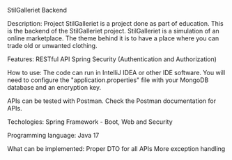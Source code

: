 StilGalleriet Backend

Description:
Project StilGalleriet is a project done as part of education. This is the backend of the StilGalleriet project.
StilGalleriet is a simulation of an online marketplace. The theme behind it is to have a place where you can trade old or unwanted clothing.

Features:
RESTful API
Spring Security (Authentication and Authorization)

How to use:
The code can run in IntelliJ IDEA or other IDE software. You will need to configure the "application.properties" file with your MongoDB database and an encryption key.

APIs can be tested with Postman. Check the Postman documentation for APIs.

Techologies:
Spring Framework - Boot, Web and Security

Programming language:
Java 17

What can be implemented:
Proper DTO for all APIs
More exception handling

